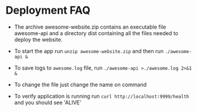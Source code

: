 # Deployment FAQ

- The archive awesome-website.zip contains an executable file awesome-api and
a directory dist containing all the files needed to deploy the website.

- To start the app run `unzip awesome-website.zip` and then run
`./awesome-api &`

- To save logs to `awesome.log` file, run `./awesome-api >./awesome.log 2>&1 &`

- To change the file just change the name on command

- To verify application is running run `curl http://localhost:9999/health`
and you should see 'ALIVE'

